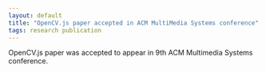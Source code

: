 ```yaml
---
layout: default
title: "OpenCV.js paper accepted in ACM MultiMedia Systems conference"
tags: research publication
---
```


OpenCV.js paper was accepted to appear in 9th ACM Multimedia Systems conference.
